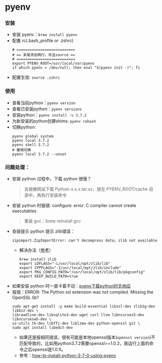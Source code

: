 # pyenv
### 安装
- 安装 pyenv：`brew install pyenv`
- 配置 rc(.bash_profile or .zshrc)
    ```
    # ===========================
    # == 末尾添加两行，并且source ==
    # ===========================
    export PYENV_ROOT=/usr/local/var/pyenv
    if which pyenv > /dev/null; then eval "$(pyenv init -)"; fi
    ```
- 配置生效: `source .zshrc`
### 使用
- 查看当前python：`pyenv version`
- 查看已安装python：`pyenv versions`
- 安装python：`pyenv install -v 3.7.2`
- 为新安装的python创建shims: `pyenv rehash`
- 切换python:
    ```
    pyenv global system
    pyenv local 3.7.2
    pyenv shell 3.7.2
    # 撤销切换
    pyenv local 3.7.2 --unset
    ```
  
### 问题处理：
- 安装 python 过程中，下载 python 很慢？
  > 去镜像网站下载 Python-x.x.x.tar.xz，放在 PYENV_ROOT/cache 目录中，再执行安装命令
- 安装 python 时报错: configure: error: C compiler cannot create executables
  > 重装 gcc：brew reinstall gcc
- 安装提示 python 提示 zlib错误：
    ```
    zipimport.ZipImportError: can't decompress data; zlib not available
    ```
    - 解决办法（[参考](https://github.com/danhper/asdf-python/issues/43)）
        ```
        brew install zlib
        export LDFLAGS="-L/usr/local/opt/zlib/lib"
        export CPPFLAGS="-I/usr/local/opt/zlib/include"
        export PKG_CONFIG_PATH="/usr/local/opt/zlib/lib/pkgconfig"
        export KEEP_BUILD_PATH=true
        ```
- 如果安装 python 时一直卡着不动：[pyenv下载python时无响应](https://github.com/wut0719/blog/issues/6)
- 报错：ERROR: The Python ssl extension was not compiled. Missing the OpenSSL lib?
    ```shell
    sudo apt-get install -y make build-essential libssl-dev zlib1g-dev libbz2-dev \
    libreadline-dev libsqlite3-dev wget curl llvm libncurses5-dev libncursesw5-dev \
    xz-utils tk-dev libffi-dev liblzma-dev python-openssl git \
    sudo apt install libedit-dev
    ```
    - 如果还是报相同错误，很有可能是本地openssl版本(`openssl version`)不匹配导致的，比如用python3.7.2需要openssl>=1.0.2，我运行上面的命令之后openssl是1.0.1t。
    - 参考：[how-to-install-python-3-7-0-using-pyenv](https://stackoverflow.com/questions/51838975/how-to-install-python-3-7-0-using-pyenv)